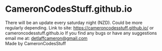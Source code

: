 # CameronCodesStuff.github.io

There will be an update every saturday night (NZD). Could be more regularly depending.                                                  Link to site: https://cameroncodesstuff.github.io/     or     cameroncodesstuff.github.io                                               If you find any bugs or have any suggestions email me at: detlaffcameron@gmail.com                                                                             
Made by CameronCodesStuff                                                                                                                                                                                                                                                                                                                                          
